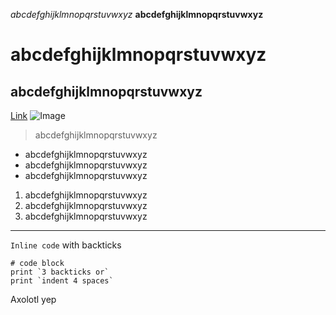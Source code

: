 *abcdefghijklmnopqrstuvwxyz*
**abcdefghijklmnopqrstuvwxyz**
# abcdefghijklmnopqrstuvwxyz
## abcdefghijklmnopqrstuvwxyz
[Link](https://tcl002.github.io/cse15l-lab-reports/tcl002.html)
![Image](https://s26162.pcdn.co/wp-content/uploads/2020/09/Pink_1.jpg)
> abcdefghijklmnopqrstuvwxyz
* abcdefghijklmnopqrstuvwxyz
* abcdefghijklmnopqrstuvwxyz
* abcdefghijklmnopqrstuvwxyz
1. abcdefghijklmnopqrstuvwxyz
2. abcdefghijklmnopqrstuvwxyz
3. abcdefghijklmnopqrstuvwxyz
---
`Inline code` with backticks
```
# code block
print `3 backticks or`
print `indent 4 spaces`
```
Axolotl yep